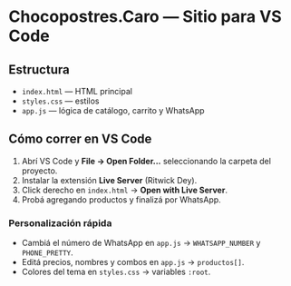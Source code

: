 # Chocopostres.Caro — Sitio para VS Code

## Estructura
- `index.html` — HTML principal
- `styles.css` — estilos
- `app.js` — lógica de catálogo, carrito y WhatsApp

## Cómo correr en VS Code
1. Abrí VS Code y **File → Open Folder...** seleccionando la carpeta del proyecto.
2. Instalar la extensión **Live Server** (Ritwick Dey).
3. Click derecho en `index.html` → **Open with Live Server**.
4. Probá agregando productos y finalizá por WhatsApp.

### Personalización rápida
- Cambiá el número de WhatsApp en `app.js` → `WHATSAPP_NUMBER` y `PHONE_PRETTY`.
- Editá precios, nombres y combos en `app.js` → `productos[]`.
- Colores del tema en `styles.css` → variables `:root`.
